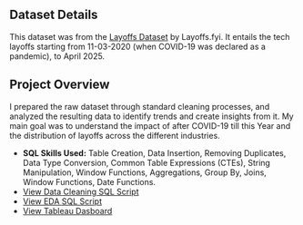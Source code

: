 ## Dataset Details
This dataset was from the [Layoffs Dataset](https://layoffs.fyi/)
 by Layoffs.fyi. It entails the tech layoffs starting from 11-03-2020 (when COVID-19 was declared as a pandemic), to April 2025.

## Project Overview
I prepared the raw dataset through standard cleaning processes, and analyzed the resulting data to identify trends and create insights from it. My main goal was to understand the impact of after COVID-19 till this Year and the distribution of layoffs across the different industries.

- **SQL Skills Used:** Table Creation, Data Insertion, Removing Duplicates, Data Type Conversion, Common Table Expressions (CTEs), String Manipulation, Window Functions, Aggregations, Group By, Joins, Window Functions, Date Functions.
- [View Data Cleaning SQL Script](data_cleaning_script_for_the_layoffs.sql)
- [View EDA SQL Script](EDA_layoffs.sql)
- [View Tableau Dasboard](https://public.tableau.com/views/Layoffs_17462916401030/Dashboard1?:language=en-US&:sid=&:redirect=auth&:display_count=n&:origin=viz_share_link)